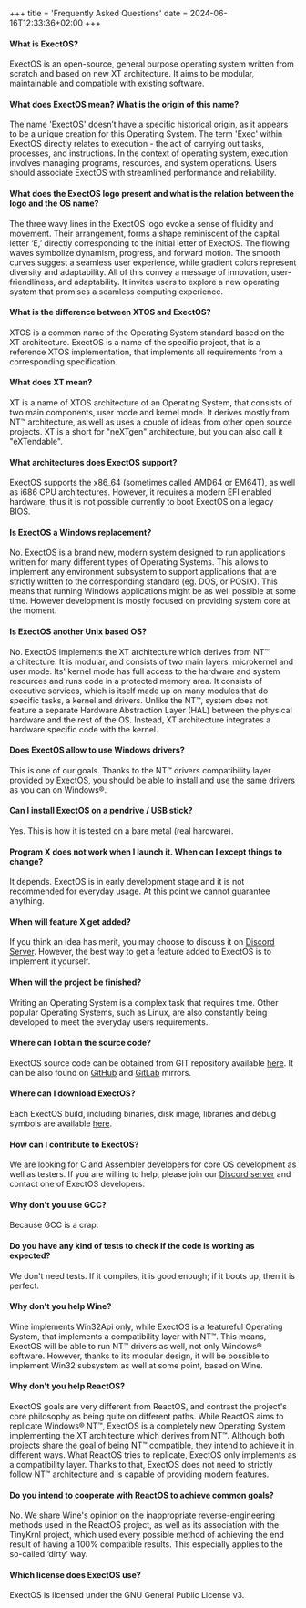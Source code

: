 +++
title = 'Frequently Asked Questions'
date = 2024-06-16T12:33:36+02:00
+++
#### What is ExectOS?
ExectOS is an open-source, general purpose operating system written from scratch and based on new XT architecture.
It aims to be modular, maintainable and compatible with existing software.

#### What does ExectOS mean? What is the origin of this name?
The name 'ExectOS' doesn’t have a specific historical origin, as it appears to be a unique creation for this
Operating System. The term 'Exec' within ExectOS directly relates to execution - the act of carrying out tasks,
processes, and instructions. In the context of operating system, execution involves managing programs, resources,
and system operations. Users should associate ExectOS with streamlined performance and reliability.

#### What does the ExectOS logo present and what is the relation between the logo and the OS name?
The three wavy lines in the ExectOS logo evoke a sense of fluidity and movement. Their arrangement, forms a shape
reminiscent of the capital letter ‘E,’ directly corresponding to the initial letter of ExectOS. The flowing waves
symbolize dynamism, progress, and forward motion. The smooth curves suggest a seamless user experience, while gradient
colors represent diversity and adaptability. All of this convey a message of innovation, user-friendliness, and
adaptability. It invites users to explore a new operating system that promises a seamless computing experience.

#### What is the difference between XTOS and ExectOS?
XTOS is a common name of the Operating System standard based on the XT architecture. ExectOS is a name of the specific
project, that is a reference XTOS implementation, that implements all requirements from a corresponding specification.

#### What does XT mean?
XT is a name of XTOS architecture of an Operating System, that consists of two main components, user mode and kernel
mode. It derives mostly from NT&trade; architecture, as well as uses a couple of ideas from other open source projects.
XT is a short for "neXTgen" architecture, but you can also call it "eXTendable".

#### What architectures does ExectOS support?
ExectOS supports the x86_64 (sometimes called AMD64 or EM64T), as well as i686 CPU architectures. However, it requires
a modern EFI enabled hardware, thus it is not possible currently to boot ExectOS on a legacy BIOS.

#### Is ExectOS a Windows replacement?
No. ExectOS is a brand new, modern system designed to run applications written for many different types of Operating
Systems. This allows to implement any environment subsystem to support applications that are strictly written to the
corresponding standard (eg. DOS, or POSIX). This means that running Windows applications might be as well possible at
some time. However development is mostly focused on providing system core at the moment.

#### Is ExectOS another Unix based OS?
No. ExectOS implements the XT architecture which derives from NT&trade; architecture. It is modular, and consists of
two main layers: microkernel and user mode. Its' kernel mode has full access to the hardware and system resources and
runs code in a protected memory area. It consists of executive services, which is itself made up on many modules that
do specific tasks, a kernel and drivers. Unlike the NT&trade;, system does not feature a separate Hardware Abstraction
Layer (HAL) between the physical hardware and the rest of the OS. Instead, XT architecture integrates a hardware specific
code with the kernel.

#### Does ExectOS allow to use Windows drivers?
This is one of our goals. Thanks to the NT&trade; drivers compatibility layer provided by ExectOS, you should be able to
install and use the same drivers as you can on Windows&reg;.

#### Can I install ExectOS on a pendrive / USB stick?
Yes. This is how it is tested on a bare metal (real hardware).

#### Program X does not work when I launch it. When can I except things to change?
It depends. ExectOS is in early development stage and it is not recommended for everyday usage. At this point we cannot
guarantee anything.

#### When will feature X get added?
If you think an idea has merit, you may choose to discuss it on [Discord Server](https://discord.com/invite/zBzJ5qMGX7).
However, the best way to get a feature added to ExectOS is to implement it yourself.

#### When will the project be finished?
Writing an Operating System is a complex task that requires time. Other popular Operating Systems, such as Linux, are
also constantly being developed to meet the everyday users requirements.

#### Where can I obtain the source code?
ExectOS source code can be obtained from GIT repository available [here](https://git.codingworkshop.eu.org/xt-sys/exectos).
It can be also found on [GitHub](https://github.com/xt-sys/exectos) and [GitLab](https://gitlab.com/xt-sys/exectos) mirrors.

#### Where can I download ExectOS?
Each ExectOS build, including binaries, disk image, libraries and debug symbols are available [here](https://artifacts.codingworkshop.eu.org/ExectOS/).

#### How can I contribute to ExectOS?
We are looking for C and Assembler developers for core OS development as well as testers. If you are willing to help,
please join our [Discord server](https://discord.com/invite/zBzJ5qMGX7) and contact one of ExectOS developers.

#### Why don't you use GCC?
Because GCC is a crap.

#### Do you have any kind of tests to check if the code is working as expected?
We don't need tests. If it compiles, it is good enough; if it boots up, then it is perfect.

#### Why don't you help Wine?
Wine implements Win32Api only, while ExectOS is a featureful Operating System, that implements a compatibility layer with
NT&trade;. This means, ExectOS will be able to run NT&trade; drivers as well, not only Windows&reg; software. However, thanks
to its modular design, it will be possible to implement Win32 subsystem as well at some point, based on Wine.

#### Why don't you help ReactOS?
ExectOS goals are very different from ReactOS, and contrast the project's core philosophy as being quite on different paths.
While ReactOS aims to replicate Windows&reg; NT&trade;, ExectOS is a completely new Operating System implementing the XT
architecture which derives from NT&trade;. Although both projects share the goal of being NT&trade; compatible, they intend
to achieve it in different ways. What ReactOS tries to replicate, ExectOS only implements as a compatibility layer. Thanks
to that, ExectOS does not need to strictly follow NT&trade; architecture and is capable of providing modern features.

#### Do you intend to cooperate with ReactOS to achieve common goals?
No. We share Wine's opinion on the inappropriate reverse-engineering methods used in the ReactOS project, as well as its
association with the TinyKrnl project, which used every possible method of achieving the end result of having a 100%
compatible results. This especially applies to the so-called ‘dirty’ way.

#### Which license does ExectOS use?
ExectOS is licensed under the GNU General Public License v3.
